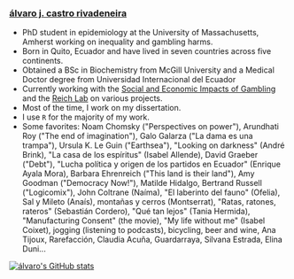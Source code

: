 ### [álvaro j. castro rivadeneira](https://micokoch.github.io/)  

- PhD student in epidemiology at the University of Massachusetts, Amherst working on inequality and gambling harms.
- Born in Quito, Ecuador and have lived in seven countries across five continents.
- Obtained a BSc in Biochemistry from McGill University and a Medical Doctor degree from Universidad Internacional del Ecuador
- Currently working with the [Social and Economic Impacts of Gambling](https://www.umass.edu/seigma/) and the [Reich Lab](https://reichlab.io/) on various projects.
- Most of the time, I work on my dissertation.
- I use `R` for the majority of my work.
- Some favorites: Noam Chomsky ("Perspectives on power"), Arundhati Roy ("The end of imagination"), Galo Galarza ("La dama es una trampa"), Ursula K. Le Guin ("Earthsea"), "Looking on darkness" (André Brink), "La casa de los espíritus" (Isabel Allende), David Graeber ("Debt"), "Lucha política y origen de los partidos en Ecuador" (Enrique Ayala Mora), Barbara Ehrenreich ("This land is their land"), Amy Goodman ("Democracy Now!"), Matilde Hidalgo, Bertrand Russell ("Logicomix"), John Coltrane (Naíma), "El laberinto del fauno" (Ofelia), Sal y Mileto (Anaís), montañas y cerros (Montserrat), "Ratas, ratones, rateros" (Sebastián Cordero), "Qué tan lejos" (Tania Hermida), "Manufacturing Consent" (the movie), "My life without me" (Isabel Coixet), jogging (listening to podcasts), bicycling, beer and wine, Ana Tijoux, Rarefacción, Claudia Acuña, Guardarraya, Silvana Estrada, Elina Duni...  

[![álvaro's GitHub stats](https://github-readme-stats.vercel.app/api?username=micokoch)](https://github.com/anuraghazra/github-readme-stats)

<!--
- [Here](https://micokoch.github.io/micokoch/)
**micokoch/micokoch** is a ✨ _special_ ✨ repository because its `README.md` (this file) appears on your GitHub profile.

Here are some ideas to get you started:

- 🔭 I’m currently working on ...
- 🌱 I’m currently learning ...
- 👯 I’m looking to collaborate on ...
- 🤔 I’m looking for help with ...
- 💬 Ask me about ...
- 📫 How to reach me: ...
- 😄 Pronouns: ...
- ⚡ Fun fact: ...
-->
